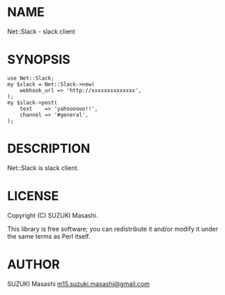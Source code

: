 # NAME

Net::Slack - slack client

# SYNOPSIS

    use Net::Slack;
    my $slack = Net::Slack->new(
        webhook_url => 'http://xxxxxxxxxxxxxx',
    );
    my $slack->post(
        text    => 'yahoooooo!!',
        channel => '#general',
    );

# DESCRIPTION

Net::Slack is slack client.

# LICENSE

Copyright (C) SUZUKI Masashi.

This library is free software; you can redistribute it and/or modify
it under the same terms as Perl itself.

# AUTHOR

SUZUKI Masashi <m15.suzuki.masashi@gmail.com>
